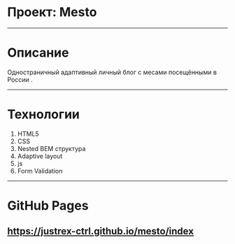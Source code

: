 # Проект: Mesto
---

# Описание
Одностраничный адаптивный личный блог с месами посещёнными в России .

---
# Технологии
1. HTML5
2. CSS
3. Nested BEM структура
4. Adaptive layout
5. js
6. Form Validation

---
# GitHub Pages
https://justrex-ctrl.github.io/mesto/index
---


